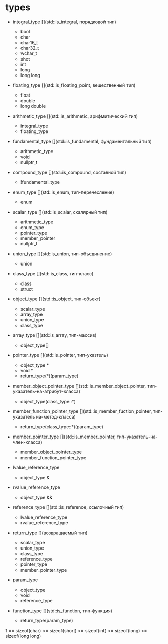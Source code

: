 # types

- integral_type [](std::is_integral, порядковой тип)
    - bool
    - char
    - char16_t
    - char32_t
    - wchar_t
    - shot
    - int
    - long
    - long long

- floating_type [](std::is_floating_point, вещественный тип)
    - float
    - double
    - long double

- arithmetic_type [](std::is_arithmetic, арифмитический тип)
    - integral_type
    - floating_type

- fundamental_type [](std::is_fundamental, фундаментальный тип)
    - arithmetic_type
    - void
    - nullptr_t

- compound_type [](std::is_compound, составной тип)
    - !fundamental_type

- enum_type [](std::is_enum, тип-перечесление)
    - enum

- scalar_type [](std::is_scalar, скалярный тип)
    - arithmetic_type
    - enum_type
    - pointer_type
    - member_pointer
    - nullptr_t

- union_type [](std::is_union, тип-объединение)
    - union
    
- class_type [](std::is_class, тип-класс)
    - class
    - struct

- object_type [](std::is_object, тип-объект)
    - scalar_type
    - array_type
    - union_type
    - class_type

- array_type [](std::is_array, тип-массив)
    - object_type[]

- pointer_type [](std::is_pointer, тип-указтель)
    - object_type *
    - void *
    - return_type(*)(param_type)

- member_object_pointer_type [](std::is_member_object_pointer, тип-указатель-на-атрибут-класса)
    - object_type(class_type::*)
    
- member_function_pointer_type [](std::is_member_fuction_pointer, тип-указатель на-метод-класса)
    - return_type(class_type::*)(param_type)

- member_pointer_type [](std::is_member_pointer, тип-указатель-на-член-класса)
    - member_object_pointer_type
    - member_function_pointer_type

- lvalue_reference_type [](std::is_lvalue_reference)
    - object_type &

- rvalue_reference_type [](std::is_rvalue_reference)
    - object_type &&

- reference_type [](std::is_reference, ссылочный тип)
    - lvalue_reference_type
    - rvalue_reference_type

- return_type [](возвращаемый тип)
    - scalar_type
    - union_type
    - class_type
    - reference_type
    - pointer_type
    - member_pointer_type

- param_type [](тип-параметр)
    - object_type
    - void
    - reference_type
    
- function_type [](std::is_function, тип-функция)
    - return_type(param_type)

1 == sizeof(char) <= sizeof(short) <= sizeof(int) <= sizeof(long) <= sizeof(long long)
